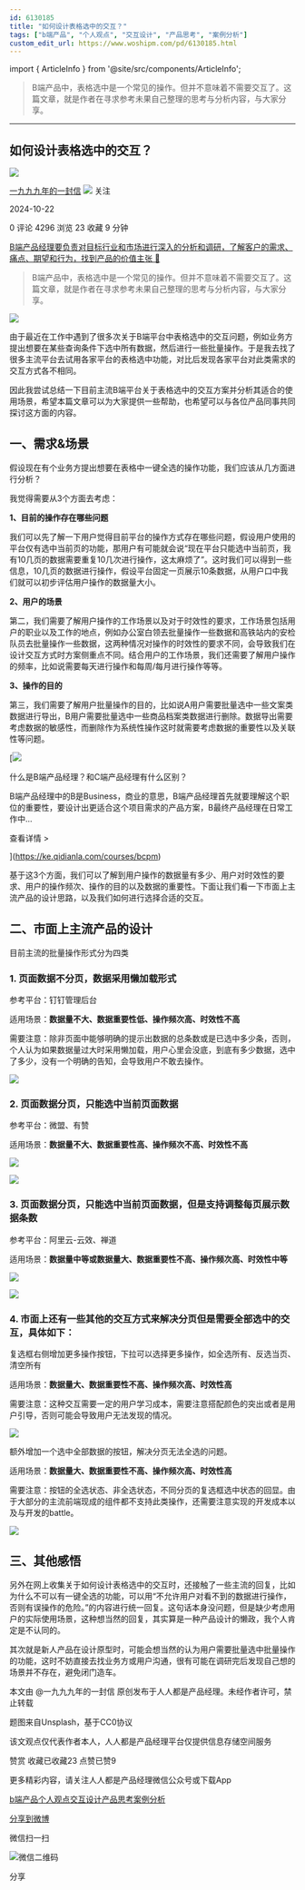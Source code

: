 ```yaml
---
id: 6130185
title: "如何设计表格选中的交互？"
tags: ["b端产品", "个人观点", "交互设计", "产品思考", "案例分析"]
custom_edit_url: https://www.woshipm.com/pd/6130185.html
---
```

import { ArticleInfo } from '@site/src/components/ArticleInfo';

<ArticleInfo
    author="一九九九年的一封信"
    authorLink="https://www.woshipm.com/u/1181236"
    published="2024-10-22"
    views={4296}
    comments={0}
    collects={23}
/>

> B端产品中，表格选中是一个常见的操作。但并不意味着不需要交互了。这篇文章，就是作者在寻求参考未果自己整理的思考与分析内容，与大家分享。

---

## 如何设计表格选中的交互？

[![](https://static.woshipm.com/view/woshipm_api_def_20241021200122_4274.png?imageView2/1/w/72/h/72/q/100)](https://www.woshipm.com/u/1181236)

[一九九九年的一封信](https://www.woshipm.com/u/1181236) ![](https://static.woshipm.com/tag/1101_1@2x.png) 关注

2024-10-22

0 评论 4296 浏览 23 收藏 9 分钟

[B端产品经理要负责对目标行业和市场进行深入的分析和调研，了解客户的需求、痛点、期望和行为，找到产品的价值主张 🔗](https://ke.qidianla.com/courses/bcpm)

> B端产品中，表格选中是一个常见的操作。但并不意味着不需要交互了。这篇文章，就是作者在寻求参考未果自己整理的思考与分析内容，与大家分享。

![](https://image.woshipm.com/2023/07/07/472aba94-1c97-11ee-ac15-00163e0b5ff3.jpg)

由于最近在工作中遇到了很多次关于B端平台中表格选中的交互问题，例如业务方提出想要在某些查询条件下选中所有数据，然后进行一些批量操作。于是我去找了很多主流平台去试用各家平台的表格选中功能，对比后发现各家平台对此类需求的交互方式各不相同。

因此我尝试总结一下目前主流B端平台关于表格选中的交互方案并分析其适合的使用场景，希望本篇文章可以为大家提供一些帮助，也希望可以与各位产品同事共同探讨这方面的内容。

## 一、需求&场景

假设现在有个业务方提出想要在表格中一键全选的操作功能，我们应该从几方面进行分析？

我觉得需要从3个方面去考虑：

**1、目前的操作存在哪些问题**

我们可以先了解一下用户觉得目前平台的操作方式存在哪些问题，假设用户使用的平台仅有选中当前页的功能，那用户有可能就会说“现在平台只能选中当前页，我有10几页的数据需要重复10几次进行操作，这太麻烦了”。这时我们可以得到一些信息，10几页的数据进行操作，假设平台固定一页展示10条数据，从用户口中我们就可以初步评估用户操作的数据量大小。

**2、用户的场景**

第二，我们需要了解用户操作的工作场景以及对于时效性的要求，工作场景包括用户的职业以及工作的地点，例如办公室白领去批量操作一些数据和高铁站内的安检队员去批量操作一些数据，这两种情况对操作的时效性的要求不同，会导致我们在设计交互方式时方案侧重点不同。结合用户的工作场景，我们还需要了解用户操作的频率，比如说需要每天进行操作和每周/每月进行操作等等。

**3、操作的目的**

第三，我们需要了解用户批量操作的目的，比如说A用户需要批量选中一些文案类数据进行导出，B用户需要批量选中一些商品档案类数据进行删除。数据导出需要考虑数据的敏感性，而删除作为系统性操作这时就需要考虑数据的重要性以及关联性等问题。

[![](https://image.woshipm.com/2023/07/27/6f50fd24-2c7f-11ee-875d-00163e0b5ff3.png)

什么是B端产品经理？和C端产品经理有什么区别？

B端产品经理中的B是Business，商业的意思，B端产品经理首先就要理解这个职位的重要性，要设计出更适合这个项目需求的产品方案，B最终产品经理在日常工作中...

查看详情 >

](https://ke.qidianla.com/courses/bcpm)

基于这3个方面，我们可以了解到用户操作的数据量有多少、用户对时效性的要求、用户的操作频次、操作的目的以及数据的重要性。下面让我们看一下市面上主流产品的设计思路，以及我们如何进行选择合适的交互。

## 二、市面上主流产品的设计

目前主流的批量操作形式分为四类

### 1\. 页面数据不分页，数据采用懒加载形式

参考平台：钉钉管理后台

适用场景：**数据量不大、数据重要性低、操作频次高、时效性不高**

需要注意：除非页面中能够明确的提示出数据的总条数或是已选中多少条，否则，个人认为如果数据量过大时采用懒加载，用户心里会没底，到底有多少数据，选中了多少，没有一个明确的告知，会导致用户不敢去操作。

![](https://image.woshipm.com/2024/10/21/3ea8b930-8fbd-11ef-9e12-00163e0b5ff3.png)

### 2\. 页面数据分页，只能选中当前页面数据

参考平台：微盟、有赞

适用场景：**数据量不大、数据重要性高、操作频次不高、时效性不高**

![](https://image.woshipm.com/2024/10/21/7c735f18-8fbd-11ef-baf4-00163e0b5ff3.png)

![](https://image.woshipm.com/2024/10/21/8413e6e8-8fbd-11ef-8c74-00163e0b5ff3.png)

### 3\. 页面数据分页，只能选中当前页面数据，但是支持调整每页展示数据条数

参考平台：阿里云-云效、禅道

适用场景：**数据量中等或数据量大、数据重要性不高、操作频次高、时效性中等**

![](https://image.woshipm.com/2024/10/21/989bbb68-8fbd-11ef-abf0-00163e0b5ff3.png)

![](https://image.woshipm.com/2024/10/21/9ff7058e-8fbd-11ef-abf0-00163e0b5ff3.png)

### 4\. 市面上还有一些其他的交互方式来解决分页但是需要全部选中的交互，具体如下：

复选框右侧增加更多操作按钮，下拉可以选择更多操作，如全选所有、反选当页、清空所有

适用场景：**数据量大、数据重要性不高、操作频次高、时效性高**

需要注意：这种交互需要一定的用户学习成本，需要注意搭配颜色的突出或者是用户引导，否则可能会导致用户无法发现的情况。

![](https://image.woshipm.com/2024/10/21/afee977c-8fbd-11ef-abf0-00163e0b5ff3.png)

额外增加一个选中全部数据的按钮，解决分页无法全选的问题。

适用场景：**数据量大、数据重要性不高、操作频次高、时效性高**

需要注意：按钮的全选状态、非全选状态，不同分页的复选框选中状态的回显。由于大部分的主流前端现成的组件都不支持此类操作，还需要注意实现的开发成本以及与开发的battle。

![](https://image.woshipm.com/2024/10/21/beaeb9a4-8fbd-11ef-baf4-00163e0b5ff3.png)

## 三、其他感悟

另外在网上收集关于如何设计表格选中的交互时，还接触了一些主流的回复，比如为什么不可以有一键全选的功能，可以用“不允许用户对看不到的数据进行操作，否则有误操作的危险。”的内容进行统一回复。这句话本身没问题，但是缺少考虑用户的实际使用场景，这种想当然的回复，其实算是一种产品设计的懒政，我个人肯定是不认同的。

其次就是新人产品在设计原型时，可能会想当然的认为用户需要批量选中批量操作的功能，这时不妨直接去找业务方或用户沟通，很有可能在调研完后发现自己想的场景并不存在，避免闭门造车。

本文由 @一九九九年的一封信 原创发布于人人都是产品经理。未经作者许可，禁止转载

题图来自Unsplash，基于CC0协议

该文观点仅代表作者本人，人人都是产品经理平台仅提供信息存储空间服务

赞赏 收藏已收藏23 点赞已赞9

更多精彩内容，请关注人人都是产品经理微信公众号或下载App

[b端产品](https://www.woshipm.com/tag/b%e7%ab%af%e4%ba%a7%e5%93%81)[个人观点](https://www.woshipm.com/tag/%e4%b8%aa%e4%ba%ba%e8%a7%82%e7%82%b9)[交互设计](https://www.woshipm.com/tag/%e4%ba%a4%e4%ba%92%e8%ae%be%e8%ae%a1)[产品思考](https://www.woshipm.com/tag/%e4%ba%a7%e5%93%81%e6%80%9d%e8%80%83)[案例分析](https://www.woshipm.com/tag/%e6%a1%88%e4%be%8b%e5%88%86%e6%9e%90)

[分享到微博](https://service.weibo.com/share/share.php?appkey=2775287854&title=如何设计表格选中的交互？&url=https://www.woshipm.com/pd/6130185.html&pic=https://image.woshipm.com/2023/07/07/472aba94-1c97-11ee-ac15-00163e0b5ff3.jpg)

微信扫一扫

![微信二维码](https://api.pwmqr.com/qrcode/create/?url=https://www.woshipm.com/pd/6130185.html)

分享